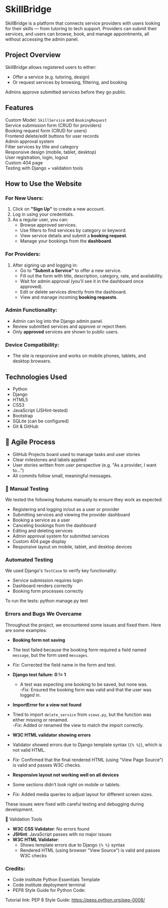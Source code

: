 #  SkillBridge

SkillBridge is a platform that connects service providers with users looking for their skills — from tutoring to tech support. Providers can submit their services, and users can browse, book, and manage appointments, all without accessing the admin panel.

##  Project Overview

SkillBridge allows registered users to either:

- Offer a service (e.g. tutoring, design)
- Or request services by browsing, filtering, and booking

Admins approve submitted services before they go public.

## Features

Custom Model: `SkillService` and `BookingRequest`  
Service submission form (CRUD for providers)  
Booking request form (CRUD for users)  
Frontend delete/edit buttons for user records  
Admin approval system  
Filter services by title and category  
Responsive design (mobile, tablet, desktop)  
User registration, login, logout  
Custom 404 page  
Testing with Django + validation tools

## How to Use the Website

### For New Users:
1. Click on **"Sign Up"** to create a new account.
2. Log in using your credentials.
3. As a regular user, you can:
   - Browse approved services.
   - Use filters to find services by category or keyword.
   - View service details and submit a **booking request**.
   - Manage your bookings from the **dashboard**.

### For Providers:
1. After signing up and logging in:
   - Go to **"Submit a Service"** to offer a new service.
   - Fill out the form with title, description, category, rate, and availability.
   - Wait for admin approval (you’ll see it in the dashboard once approved).
   - Edit or delete services directly from the dashboard.
   - View and manage incoming **booking requests**.

### Admin Functionality:
- Admin can log into the Django admin panel.
- Review submitted services and approve or reject them.
- Only **approved** services are shown to public users.

### Device Compatibility:
- The site is responsive and works on mobile phones, tablets, and desktop browsers.

## Technologies Used

- Python  
- Django  
- HTML5  
- CSS3 
- JavaScript (JSHint-tested)  
- Bootstrap  
- SQLite (can be configured)  
- Git & GitHub  


## 📅 Agile Process

- GitHub Projects board used to manage tasks and user stories  
- Clear milestones and labels applied  
- User stories written from user perspective (e.g. "As a provider, I want to...")  
- All commits follow small, meaningful messages.

### 🔧 Manual Testing

We tested the following features manually to ensure they work as expected:

- Registering and logging in/out as a user or provider  
- Submitting services and viewing the provider dashboard  
- Booking a service as a user  
- Canceling bookings from the dashboard  
- Editing and deleting services  
- Admin approval system for submitted services  
- Custom 404 page display  
- Responsive layout on mobile, tablet, and desktop devices  

### Automated Testing

We used Django's `TestCase` to verify key functionality:

- Service submission requires login  
- Dashboard renders correctly  
- Booking form processes correctly  

To run the tests:
python manage.py test 

### Errors and Bugs We Overcame

Throughout the project, we encountered some issues and fixed them. Here are some examples:

-  **Booking form not saving**  
  - The test failed because the booking form required a field named `message`, but the form used `messages`.  
  -  *Fix:* Corrected the field name in the form and test.

- **Django test failure: 0 != 1**  
  - A test was expecting one booking to be saved, but none was.  
  -*Fix:* Ensured the booking form was valid and that the user was logged in.

-  **ImportError for a view not found**  
  - Tried to import `delete_service` from `views.py`, but the function was either missing or renamed.  
  -*Fix:* Added or renamed the view to match the import correctly.

-  **W3C HTML validator showing errors**  
  - Validator showed errors due to Django template syntax (`{% %}`), which is not valid HTML.  
  - *Fix:* Confirmed that the final rendered HTML (using “View Page Source”) is valid and passes W3C checks.

-  **Responsive layout not working well on all devices**  
  - Some sections didn’t look right on mobile or tablets.  
  - *Fix:* Added media queries to adjust layout for different screen sizes.

These issues were fixed with careful testing and debugging during development.

🧹 Validation Tools

- **W3C CSS Validator**: No errors found  
- **JSHint**: JavaScript passes with no major issues  
- **W3C HTML Validator**:  
  - Shows template errors due to Django `{% %}` syntax  
  - Rendered HTML (using browser "View Source") is valid and passes W3C checks  

### Credits:

- Code institute Python Essentials Template
- Code institute deployment terminal
- PEP8 Style Guide for Python Code:

Tutorial link: PEP 8 Style Guide: https://peps.python.org/pep-0008/
